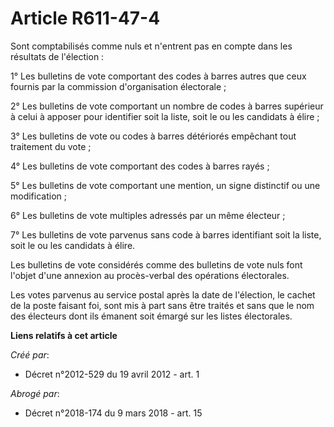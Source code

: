 # Article R611-47-4

Sont comptabilisés comme nuls et n'entrent pas en compte dans les résultats de l'élection : 

1° Les bulletins de vote comportant des codes à barres autres que ceux fournis par la commission d'organisation électorale ; 

2° Les bulletins de vote comportant un nombre de codes à barres supérieur à celui à apposer pour identifier soit la liste,
soit le ou les candidats à élire ; 

3° Les bulletins de vote ou codes à barres détériorés empêchant tout traitement du vote ; 

4° Les bulletins de vote comportant des codes à barres rayés ; 

5° Les bulletins de vote comportant une mention, un signe distinctif ou une modification ; 

6° Les bulletins de vote multiples adressés par un même électeur ; 

7° Les bulletins de vote parvenus sans code à barres identifiant soit la liste, soit le ou les candidats à élire. 

Les bulletins de vote considérés comme des bulletins de vote nuls font l'objet d'une annexion au procès-verbal des opérations
électorales. 

Les votes parvenus au service postal après la date de l'élection, le cachet de la poste faisant foi, sont mis à part sans
être traités et sans que le nom des électeurs dont ils émanent soit émargé sur les listes électorales.

**Liens relatifs à cet article**

_Créé par_:

  - Décret n°2012-529 du 19 avril 2012 - art. 1

_Abrogé par_:

  - Décret n°2018-174 du 9 mars 2018 - art. 15
